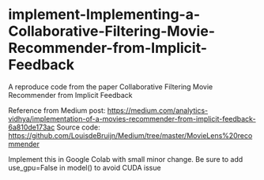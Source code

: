# implement-Implementing-a-Collaborative-Filtering-Movie-Recommender-from-Implicit-Feedback
A reproduce code from the paper Collaborative Filtering Movie Recommender from Implicit Feedback


Reference from Medium post: https://medium.com/analytics-vidhya/implementation-of-a-movies-recommender-from-implicit-feedback-6a810de173ac
Source code: https://github.com/LouisdeBruijn/Medium/tree/master/MovieLens%20recommender

Implement this in Google Colab with small minor change. 
Be sure to add use_gpu=False in model() to avoid CUDA issue

